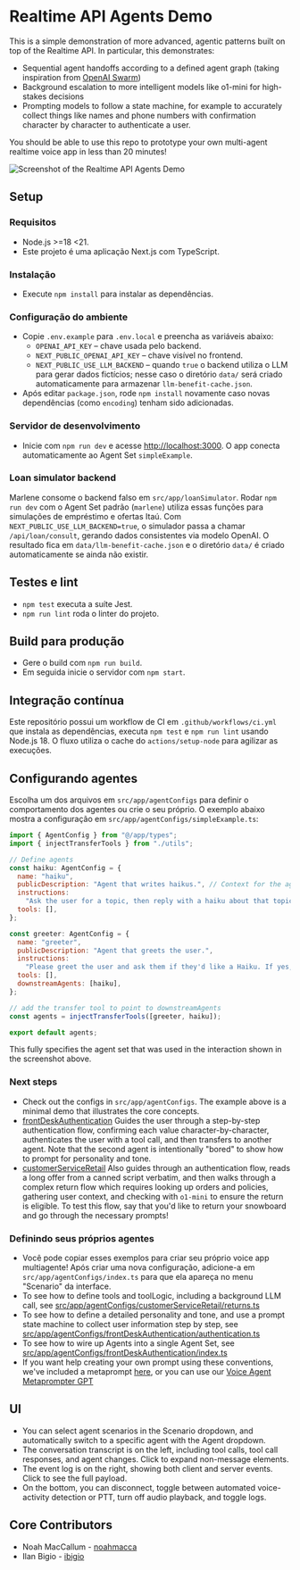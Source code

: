 # Realtime API Agents Demo

This is a simple demonstration of more advanced, agentic patterns built on top of the Realtime API. In particular, this demonstrates:
- Sequential agent handoffs according to a defined agent graph (taking inspiration from [OpenAI Swarm](https://github.com/openai/swarm))
- Background escalation to more intelligent models like o1-mini for high-stakes decisions
- Prompting models to follow a state machine, for example to accurately collect things like names and phone numbers with confirmation character by character to authenticate a user.

You should be able to use this repo to prototype your own multi-agent realtime voice app in less than 20 minutes!

![Screenshot of the Realtime API Agents Demo](/public/screenshot.png)

## Setup

### Requisitos
- Node.js >=18 <21.
- Este projeto é uma aplicação Next.js com TypeScript.

### Instalação
- Execute `npm install` para instalar as dependências.

### Configuração do ambiente
- Copie `.env.example` para `.env.local` e preencha as variáveis abaixo:
  - `OPENAI_API_KEY` – chave usada pelo backend.
  - `NEXT_PUBLIC_OPENAI_API_KEY` – chave visível no frontend.
  - `NEXT_PUBLIC_USE_LLM_BACKEND` – quando `true` o backend utiliza o LLM para gerar dados fictícios; nesse caso o diretório `data/` será criado automaticamente para armazenar `llm-benefit-cache.json`.
- Após editar `package.json`, rode `npm install` novamente caso novas dependências (como `encoding`) tenham sido adicionadas.

### Servidor de desenvolvimento
- Inicie com `npm run dev` e acesse [http://localhost:3000](http://localhost:3000). O app conecta automaticamente ao Agent Set `simpleExample`.

### Loan simulator backend
Marlene consome o backend falso em `src/app/loanSimulator`. Rodar `npm run dev` com o Agent Set padrão (`marlene`) utiliza essas funções para simulações de empréstimo e ofertas Itaú.
Com `NEXT_PUBLIC_USE_LLM_BACKEND=true`, o simulador passa a chamar `/api/loan/consult`, gerando dados consistentes via modelo OpenAI. O resultado fica em `data/llm-benefit-cache.json` e o diretório `data/` é criado automaticamente se ainda não existir.

## Testes e lint
- `npm test` executa a suíte Jest.
- `npm run lint` roda o linter do projeto.

## Build para produção
- Gere o build com `npm run build`.
- Em seguida inicie o servidor com `npm start`.

## Integração contínua
Este repositório possui um workflow de CI em `.github/workflows/ci.yml` que instala as dependências,
executa `npm test` e `npm run lint` usando Node.js 18. O fluxo utiliza o cache do `actions/setup-node`
para agilizar as execuções.

## Configurando agentes
Escolha um dos arquivos em `src/app/agentConfigs` para definir o comportamento dos agentes ou crie o seu próprio.
O exemplo abaixo mostra a configuração em `src/app/agentConfigs/simpleExample.ts`:
```javascript
import { AgentConfig } from "@/app/types";
import { injectTransferTools } from "./utils";

// Define agents
const haiku: AgentConfig = {
  name: "haiku",
  publicDescription: "Agent that writes haikus.", // Context for the agent_transfer tool
  instructions:
    "Ask the user for a topic, then reply with a haiku about that topic.",
  tools: [],
};

const greeter: AgentConfig = {
  name: "greeter",
  publicDescription: "Agent that greets the user.",
  instructions:
    "Please greet the user and ask them if they'd like a Haiku. If yes, transfer them to the 'haiku' agent.",
  tools: [],
  downstreamAgents: [haiku],
};

// add the transfer tool to point to downstreamAgents
const agents = injectTransferTools([greeter, haiku]);

export default agents;
```

This fully specifies the agent set that was used in the interaction shown in the screenshot above.

### Next steps
- Check out the configs in `src/app/agentConfigs`. The example above is a minimal demo that illustrates the core concepts.
- [frontDeskAuthentication](src/app/agentConfigs/frontDeskAuthentication) Guides the user through a step-by-step authentication flow, confirming each value character-by-character, authenticates the user with a tool call, and then transfers to another agent. Note that the second agent is intentionally "bored" to show how to prompt for personality and tone.
- [customerServiceRetail](src/app/agentConfigs/customerServiceRetail) Also guides through an authentication flow, reads a long offer from a canned script verbatim, and then walks through a complex return flow which requires looking up orders and policies, gathering user context, and checking with `o1-mini` to ensure the return is eligible. To test this flow, say that you'd like to return your snowboard and go through the necessary prompts!

### Definindo seus próprios agentes
- Você pode copiar esses exemplos para criar seu próprio voice app multiagente! Após criar uma nova configuração, adicione-a em `src/app/agentConfigs/index.ts` para que ela apareça no menu "Scenario" da interface.
- To see how to define tools and toolLogic, including a background LLM call, see [src/app/agentConfigs/customerServiceRetail/returns.ts](src/app/agentConfigs/customerServiceRetail/returns.ts)
- To see how to define a detailed personality and tone, and use a prompt state machine to collect user information step by step, see [src/app/agentConfigs/frontDeskAuthentication/authentication.ts](src/app/agentConfigs/frontDeskAuthentication/authentication.ts)
- To see how to wire up Agents into a single Agent Set, see [src/app/agentConfigs/frontDeskAuthentication/index.ts](src/app/agentConfigs/frontDeskAuthentication/index.ts)
- If you want help creating your own prompt using these conventions, we've included a metaprompt [here](src/app/agentConfigs/voiceAgentMetaprompt.txt), or you can use our [Voice Agent Metaprompter GPT](https://chatgpt.com/g/g-678865c9fb5c81918fa28699735dd08e-voice-agent-metaprompt-gpt)

## UI
- You can select agent scenarios in the Scenario dropdown, and automatically switch to a specific agent with the Agent dropdown.
- The conversation transcript is on the left, including tool calls, tool call responses, and agent changes. Click to expand non-message elements.
- The event log is on the right, showing both client and server events. Click to see the full payload.
- On the bottom, you can disconnect, toggle between automated voice-activity detection or PTT, turn off audio playback, and toggle logs.

## Core Contributors
- Noah MacCallum - [noahmacca](https://x.com/noahmacca)
- Ilan Bigio - [ibigio](https://github.com/ibigio)
